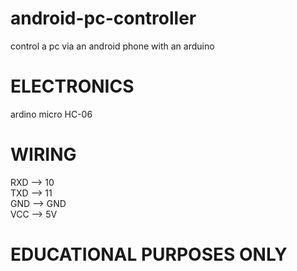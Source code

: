 # android-pc-controller
control a pc via an android phone with an arduino

# ELECTRONICS
ardino micro
HC-06

# WIRING
RXD --> 10\
TXD --> 11\
GND --> GND\
VCC --> 5V

# EDUCATIONAL PURPOSES ONLY
